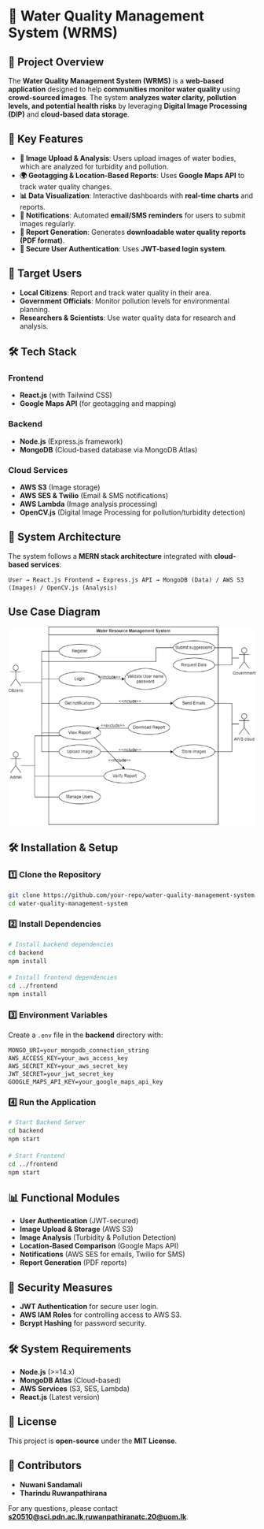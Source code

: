 # 🌊 Water Quality Management System (WRMS)

## 📌 Project Overview
The **Water Quality Management System (WRMS)** is a **web-based application** designed to help **communities monitor water quality** using **crowd-sourced images**. The system **analyzes water clarity, pollution levels, and potential health risks** by leveraging **Digital Image Processing (DIP)** and **cloud-based data storage**.

## 🚀 Key Features
- **📸 Image Upload & Analysis**: Users upload images of water bodies, which are analyzed for turbidity and pollution.
- **🌍 Geotagging & Location-Based Reports**: Uses **Google Maps API** to track water quality changes.
- **📊 Data Visualization**: Interactive dashboards with **real-time charts** and reports.
- **🔔 Notifications**: Automated **email/SMS reminders** for users to submit images regularly.
- **📄 Report Generation**: Generates **downloadable water quality reports (PDF format)**.
- **🔐 Secure User Authentication**: Uses **JWT-based login system**.

## 🎯 Target Users
- **Local Citizens**: Report and track water quality in their area.
- **Government Officials**: Monitor pollution levels for environmental planning.
- **Researchers & Scientists**: Use water quality data for research and analysis.

## 🛠️ Tech Stack
### **Frontend**
- **React.js** (with Tailwind CSS)
- **Google Maps API** (for geotagging and mapping)

### **Backend**
- **Node.js** (Express.js framework)
- **MongoDB** (Cloud-based database via MongoDB Atlas)

### **Cloud Services**
- **AWS S3** (Image storage)
- **AWS SES & Twilio** (Email & SMS notifications)
- **AWS Lambda** (Image analysis processing)
- **OpenCV.js** (Digital Image Processing for pollution/turbidity detection)

## 📌 System Architecture
The system follows a **MERN stack architecture** integrated with **cloud-based services**:
```
User → React.js Frontend → Express.js API → MongoDB (Data) / AWS S3 (Images) / OpenCV.js (Analysis)
```
## Use Case Diagram
![UseCase_diagram](../Assets/UseCase_diagram.png)

## 🛠️ Installation & Setup
### **1️⃣ Clone the Repository**
```sh
git clone https://github.com/your-repo/water-quality-management-system.git
cd water-quality-management-system
```

### **2️⃣ Install Dependencies**
```sh
# Install backend dependencies
cd backend
npm install

# Install frontend dependencies
cd ../frontend
npm install
```

### **3️⃣ Environment Variables**
Create a `.env` file in the **backend** directory with:
```env
MONGO_URI=your_mongodb_connection_string
AWS_ACCESS_KEY=your_aws_access_key
AWS_SECRET_KEY=your_aws_secret_key
JWT_SECRET=your_jwt_secret_key
GOOGLE_MAPS_API_KEY=your_google_maps_api_key
```

### **4️⃣ Run the Application**
```sh
# Start Backend Server
cd backend
npm start

# Start Frontend
cd ../frontend
npm start
```

## 📊 Functional Modules
- **User Authentication** (JWT-secured)
- **Image Upload & Storage** (AWS S3)
- **Image Analysis** (Turbidity & Pollution Detection)
- **Location-Based Comparison** (Google Maps API)
- **Notifications** (AWS SES for emails, Twilio for SMS)
- **Report Generation** (PDF reports)

## 🔐 Security Measures
- **JWT Authentication** for secure user login.
- **AWS IAM Roles** for controlling access to AWS S3.
- **Bcrypt Hashing** for password security.

## 🛠️ System Requirements
- **Node.js** (>=14.x)
- **MongoDB Atlas** (Cloud-based)
- **AWS Services** (S3, SES, Lambda)
- **React.js** (Latest version)

## 📄 License
This project is **open-source** under the **MIT License**.

## 🤝 Contributors
- **Nuwani Sandamali**
- **Tharindu Ruwanpathirana**

For any questions, please contact **[s20510@sci.pdn.ac.lk](mailto:s20510@sci.pdn.ac.lk)**,**[ruwanpathiranatc.20@uom.lk](mailto:ruwanpathiranatc.20@uom.lk)**.
